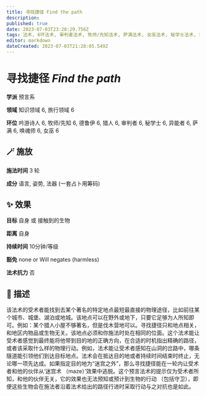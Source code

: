 ```yaml
---
title: 寻找捷径 Find the path
description: 
published: true
date: 2023-07-03T23:28:29.756Z
tags: 法术, 6环法术, 审判者法术, 牧师/先知法术, 萨满法术, 女巫法术, 秘学士法术, 猎人法术, 吟游诗人法术, 德鲁伊法术, 异能者法术, 预言系, 唤魂师法术, 旅行领域, 知识领域
editor: markdown
dateCreated: 2023-07-03T21:28:05.549Z
---
```


# **寻找捷径** *Find the path*

**学派** 预言系 

**领域** 知识领域 6, 旅行领域 6

**环位** 吟游诗人 6, 牧师/先知 6, 德鲁伊 6, 猎人 6, 审判者 6, 秘学士 6, 异能者 6, 萨满 6, 唤魂师 6, 女巫 6

## 🪄 施放

**施法时间** 3 轮

**成分** 语言, 姿势, 法器 (一套占卜用筹码)

## ✨ 效果 

**目标** 自身 或 接触到的生物 

**距离** 自身  

**持续时间** 10分钟/等级 

**豁免** none or Will negates (harmless)

**法术抗力** 否

## 📖 描述

该法术的受术者能找到去某个著名的特定地点最短最直接的物理途径，比如前往某个城市、城堡、湖泊或地城。该地点可以在野外或地下，只要它足够为人所知即可。例如：某个猎人小屋不够著名，但是伐木营地可以。寻找捷径只和地点相关，和地区内物品或生物无关。该地点必须和你施法时处在相同的位面。这个法术能让受术者感觉到最终能将他带到目的地的正确方向，在合适的时机指出精确的路径，或者该采取什么样的物理行动。例如，法术能让受术者感知在山洞的岔路中，哪条隧道能引领他们到达目标地点。法术会在抵达目的地或者持续时间结束时终止，无论哪一项先达成。如果指定目的地为“迷宫之外”，那么寻找捷径能在一轮内让受术者和他的伙伴从‘迷宫术 （maze）’效果中逃脱。这个预言法术的提示仅为受术者所知，和他的伙伴无关，它的效果也无法预知或预计到生物的行动 （包括守卫），即便这些生物会在施法者沿着法术给出的路径行进时采取行动与之对抗也是如此。
    